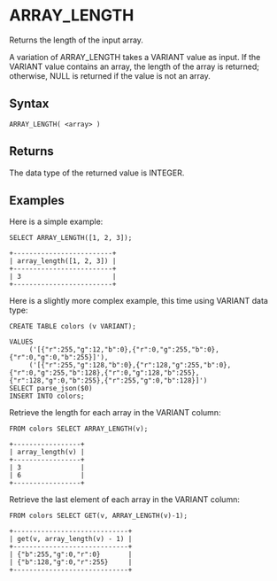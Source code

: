 # ARRAY_LENGTH

Returns the length of the input array.

A variation of ARRAY_LENGTH takes a VARIANT value as input. If the VARIANT value contains an array, the length of the array is returned; otherwise, NULL is returned if the value is not an array.

## Syntax

```scopeql
ARRAY_LENGTH( <array> )
```

## Returns

The data type of the returned value is INTEGER.

## Examples

Here is a simple example:

```scopeql
SELECT ARRAY_LENGTH([1, 2, 3]);
```

```
+-------------------------+
| array_length([1, 2, 3]) |
+-------------------------+
| 3                       |
+-------------------------+
```

Here is a slightly more complex example, this time using VARIANT data type:

```scopeql
CREATE TABLE colors (v VARIANT);

VALUES
     ('[{"r":255,"g":12,"b":0},{"r":0,"g":255,"b":0},{"r":0,"g":0,"b":255}]'),
     ('[{"r":255,"g":128,"b":0},{"r":128,"g":255,"b":0},{"r":0,"g":255,"b":128},{"r":0,"g":128,"b":255},{"r":128,"g":0,"b":255},{"r":255,"g":0,"b":128}]')
SELECT parse_json($0)
INSERT INTO colors;
```

Retrieve the length for each array in the VARIANT column:

```scopeql
FROM colors SELECT ARRAY_LENGTH(v);
```

```
+-----------------+
| array_length(v) |
+-----------------+
| 3               |
| 6               |
+-----------------+
```

Retrieve the last element of each array in the VARIANT column:

```scopeql
FROM colors SELECT GET(v, ARRAY_LENGTH(v)-1);
```

```
+-----------------------------+
| get(v, array_length(v) - 1) |
+-----------------------------+
| {"b":255,"g":0,"r":0}       |
| {"b":128,"g":0,"r":255}     |
+-----------------------------+
```
